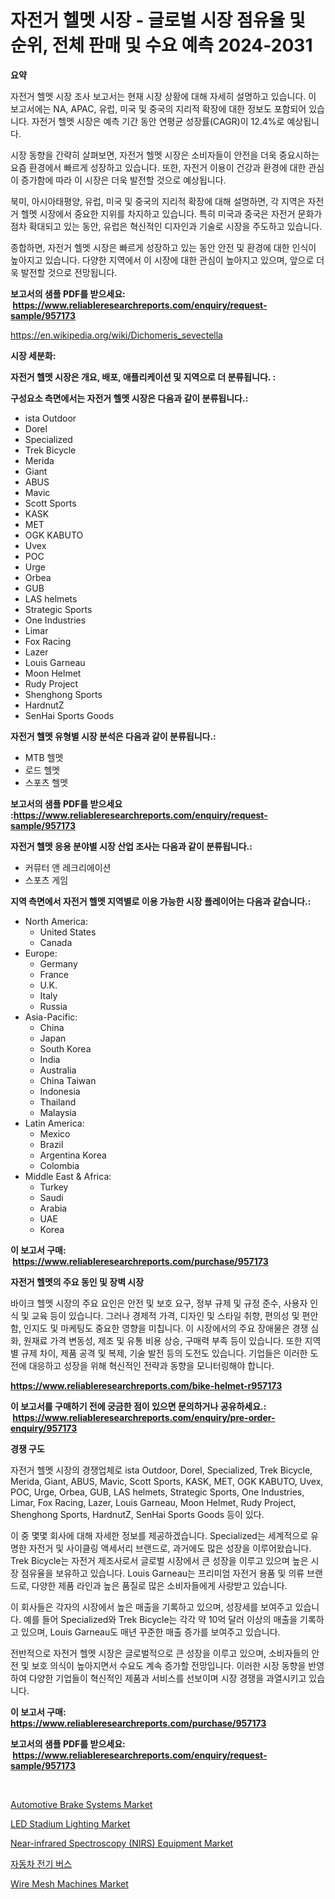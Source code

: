 <p><h1>자전거 헬멧 시장 - 글로벌 시장 점유율 및 순위, 전체 판매 및 수요 예측 2024-2031</h1></p><p><strong>요약</strong></p>
<p><p>자전거 헬멧 시장 조사 보고서는 현재 시장 상황에 대해 자세히 설명하고 있습니다. 이 보고서에는 NA, APAC, 유럽, 미국 및 중국의 지리적 확장에 대한 정보도 포함되어 있습니다. 자전거 헬멧 시장은 예측 기간 동안 연평균 성장률(CAGR)이 12.4%로 예상됩니다. </p><p>시장 동향을 간략히 살펴보면, 자전거 헬멧 시장은 소비자들이 안전을 더욱 중요시하는 요즘 환경에서 빠르게 성장하고 있습니다. 또한, 자전거 이용이 건강과 환경에 대한 관심이 증가함에 따라 이 시장은 더욱 발전할 것으로 예상됩니다.</p><p>북미, 아시아태평양, 유럽, 미국 및 중국의 지리적 확장에 대해 설명하면, 각 지역은 자전거 헬멧 시장에서 중요한 지위를 차지하고 있습니다. 특히 미국과 중국은 자전거 문화가 점차 확대되고 있는 동안, 유럽은 혁신적인 디자인과 기술로 시장을 주도하고 있습니다.</p><p>종합하면, 자전거 헬멧 시장은 빠르게 성장하고 있는 동안 안전 및 환경에 대한 인식이 높아지고 있습니다. 다양한 지역에서 이 시장에 대한 관심이 높아지고 있으며, 앞으로 더욱 발전할 것으로 전망됩니다.</p></p>
<p><strong>보고서의 샘플 PDF를 받으세요: &nbsp;<a href="https://www.reliableresearchreports.com/enquiry/request-sample/957173">https://www.reliableresearchreports.com/enquiry/request-sample/957173</a></strong></p>
<p><a href="https://en.wikipedia.org/wiki/Dichomeris_sevectella">https://en.wikipedia.org/wiki/Dichomeris_sevectella</a></p>
<p><strong>시장 세분화:</strong></p>
<p><strong> 자전거 헬멧 시장은 개요, 배포, 애플리케이션 및 지역으로 더 분류됩니다. :</strong></p>
<p><strong>구성요소 측면에서는 자전거 헬멧 시장은 다음과 같이 분류됩니다.:</strong></p>
<p><ul><li>ista Outdoor</li><li>Dorel</li><li>Specialized</li><li>Trek Bicycle</li><li>Merida</li><li>Giant</li><li>ABUS</li><li>Mavic</li><li>Scott Sports</li><li>KASK</li><li>MET</li><li>OGK KABUTO</li><li>Uvex</li><li>POC</li><li>Urge</li><li>Orbea</li><li>GUB</li><li>LAS helmets</li><li>Strategic Sports</li><li>One Industries</li><li>Limar</li><li>Fox Racing</li><li>Lazer</li><li>Louis Garneau</li><li>Moon Helmet</li><li>Rudy Project</li><li>Shenghong Sports</li><li>HardnutZ</li><li>SenHai Sports Goods</li></ul></p>
<p><strong> 자전거 헬멧 유형별 시장 분석은 다음과 같이 분류됩니다.:</strong></p>
<p><ul><li>MTB 헬멧</li><li>로드 헬멧</li><li>스포츠 헬멧</li></ul></p>
<p><strong>보고서의 샘플 PDF를 받으세요 :<a href="https://www.reliableresearchreports.com/enquiry/request-sample/957173">https://www.reliableresearchreports.com/enquiry/request-sample/957173</a></strong></p>
<p><strong> 자전거 헬멧 응용 분야별 시장 산업 조사는 다음과 같이 분류됩니다.:</strong></p>
<p><ul><li>커뮤터 앤 레크리에이션</li><li>스포츠 게임</li></ul></p>
<p><strong>지역 측면에서 자전거 헬멧 지역별로 이용 가능한 시장 플레이어는 다음과 같습니다.:</strong></p>
<p><ul>
    <li>
        North America:
        <ul>
            <li>United States</li>
            <li>Canada</li>
        </ul>
    </li>
    <li>
        Europe:
        <ul>
            <li>Germany</li>
            <li>France</li>
            <li>U.K.</li>
            <li>Italy</li>
            <li>Russia</li>
        </ul>
    </li>
    <li>
        Asia-Pacific:
        <ul>
            <li>China</li>
            <li>Japan</li>
            <li>South Korea</li>
            <li>India</li>
            <li>Australia</li>
            <li>China Taiwan</li>
            <li>Indonesia</li>
            <li>Thailand</li>
            <li>Malaysia</li>
        </ul>
    </li>
    <li>
        Latin America:
        <ul>
            <li>Mexico</li>
            <li>Brazil</li>
            <li>Argentina Korea</li>
            <li>Colombia</li>
        </ul>
    </li>
    <li>
        Middle East & Africa:
        <ul>
            <li>Turkey</li>
            <li>Saudi</li>
            <li>Arabia</li>
            <li>UAE</li>
            <li>Korea</li>
        </ul>
    </li>
    </ul></p>
<p><strong>이 보고서 구매: &nbsp;<a href="https://www.reliableresearchreports.com/purchase/957173">https://www.reliableresearchreports.com/purchase/957173</a></strong></p>
<p><strong>자전거 헬멧의 주요 동인 및 장벽 시장</strong></p>
<p><p>바이크 헬멧 시장의 주요 요인은 안전 및 보호 요구, 정부 규제 및 규정 준수, 사용자 인식 및 교육 등이 있습니다. 그러나 경제적 가격, 디자인 및 스타일 취향, 편의성 및 편안함, 인지도 및 마케팅도 중요한 영향을 미칩니다. 이 시장에서의 주요 장애물은 경쟁 심화, 원재료 가격 변동성, 제조 및 유통 비용 상승, 구매력 부족 등이 있습니다. 또한 지역별 규제 차이, 제품 공격 및 복제, 기술 발전 등의 도전도 있습니다. 기업들은 이러한 도전에 대응하고 성장을 위해 혁신적인 전략과 동향을 모니터링해야 합니다.</p></p>
<p><strong><a href="https://www.reliableresearchreports.com/bike-helmet-r957173">https://www.reliableresearchreports.com/bike-helmet-r957173</a></strong></p>
<p><strong>이 보고서를 구매하기 전에 궁금한 점이 있으면 문의하거나 공유하세요.: &nbsp;<a href="https://www.reliableresearchreports.com/enquiry/pre-order-enquiry/957173">https://www.reliableresearchreports.com/enquiry/pre-order-enquiry/957173</a></strong></p>
<p><strong>경쟁 구도</strong></p>
<p><p>자전거 헬멧 시장의 경쟁업체로 ista Outdoor, Dorel, Specialized, Trek Bicycle, Merida, Giant, ABUS, Mavic, Scott Sports, KASK, MET, OGK KABUTO, Uvex, POC, Urge, Orbea, GUB, LAS helmets, Strategic Sports, One Industries, Limar, Fox Racing, Lazer, Louis Garneau, Moon Helmet, Rudy Project, Shenghong Sports, HardnutZ, SenHai Sports Goods 등이 있다.  </p><p>이 중 몇몇 회사에 대해 자세한 정보를 제공하겠습니다. Specialized는 세계적으로 유명한 자전거 및 사이클링 액세서리 브랜드로, 과거에도 많은 성장을 이루어왔습니다. Trek Bicycle는 자전거 제조사로서 글로벌 시장에서 큰 성장을 이루고 있으며 높은 시장 점유율을 보유하고 있습니다. Louis Garneau는 프리미엄 자전거 용품 및 의류 브랜드로, 다양한 제품 라인과 높은 품질로 많은 소비자들에게 사랑받고 있습니다.</p><p>이 회사들은 각자의 시장에서 높은 매출을 기록하고 있으며, 성장세를 보여주고 있습니다. 예를 들어 Specialized와 Trek Bicycle는 각각 약 10억 달러 이상의 매출을 기록하고 있으며, Louis Garneau도 매년 꾸준한 매출 증가를 보여주고 있습니다.</p><p>전반적으로 자전거 헬멧 시장은 글로벌적으로 큰 성장을 이루고 있으며, 소비자들의 안전 및 보호 의식이 높아지면서 수요도 계속 증가할 전망입니다. 이러한 시장 동향을 반영하여 다양한 기업들이 혁신적인 제품과 서비스를 선보이며 시장 경쟁을 과열시키고 있습니다.</p></p>
<p><strong>이 보고서 구매: &nbsp; <a href="https://www.reliableresearchreports.com/purchase/957173">https://www.reliableresearchreports.com/purchase/957173</a></strong></p>
<p><strong>보고서의 샘플 PDF를 받으세요: &nbsp;<a href="https://www.reliableresearchreports.com/enquiry/request-sample/957173">https://www.reliableresearchreports.com/enquiry/request-sample/957173</a></strong><strong></strong></p>
<p>&nbsp;</p>
<p><p><a href="https://medium.com/@luke.bailey5468/automotive-brake-systems-market-size-share-analysis-growth-trends-forecast-2024-2031-a81935eacd59">Automotive Brake Systems Market</a></p><p><a href="https://issuu.com/reportprime-2/docs/led-stadium-lighting-market-size-2030.pptx">LED Stadium Lighting Market</a></p><p><a href="https://www.linkedin.com/pulse/evaluating-global-near-infrared-spectroscopy-nirs-fyrle">Near-infrared Spectroscopy (NIRS) Equipment Market</a></p><p><a href="https://github.com/KellyLyncyh543964/Market-Research-Report-List-3/blob/main/814915861965.md">자동차 전기 버스</a></p><p><a href="https://issuu.com/reportprime-2/docs/wire-mesh-machines-market-size-2030.pptx">Wire Mesh Machines Market</a></p></p>